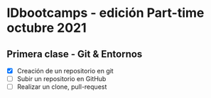 # IDbootcamps - edición Part-time octubre 2021

## Primera clase - Git & Entornos

- [X] Creación de un repositorio en git
- [ ] Subir un repositorio en GitHub
- [ ] Realizar un clone, pull-request
